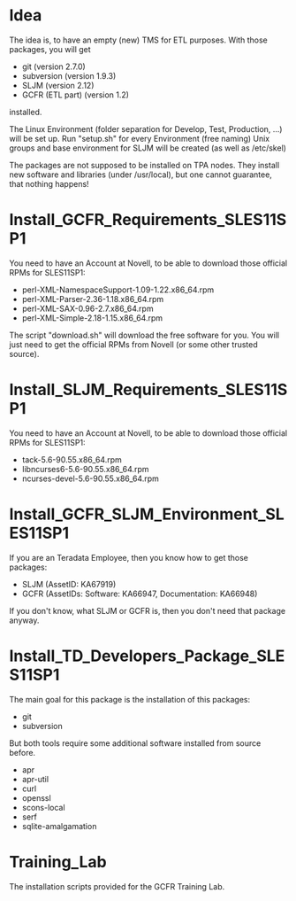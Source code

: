 Idea
====
The idea is, to have an empty (new) TMS for ETL purposes.
With those packages, you will get

* git (version 2.7.0)
* subversion (version 1.9.3)
* SLJM (version 2.12)
* GCFR (ETL part) (version 1.2)

installed.

The Linux Environment (folder separation for Develop, Test, Production, ...)
will be set up. Run "setup.sh" for every Environment (free naming)
Unix groups and base environment for SLJM will be created (as well as /etc/skel)

The packages are not supposed to be installed on TPA nodes.
They install new software and libraries (under /usr/local), but one cannot
guarantee, that nothing happens!

Install_GCFR_Requirements_SLES11SP1
===================================
You need to have an Account at Novell, to be able to download those official RPMs for SLES11SP1:

* perl-XML-NamespaceSupport-1.09-1.22.x86_64.rpm
* perl-XML-Parser-2.36-1.18.x86_64.rpm
* perl-XML-SAX-0.96-2.7.x86_64.rpm
* perl-XML-Simple-2.18-1.15.x86_64.rpm

The script "download.sh" will download the free software for you. You will just need to get the
official RPMs from Novell (or some other trusted source).

Install_SLJM_Requirements_SLES11SP1
===================================
You need to have an Account at Novell, to be able to download those official RPMs for SLES11SP1:

* tack-5.6-90.55.x86_64.rpm
* libncurses6-5.6-90.55.x86_64.rpm
* ncurses-devel-5.6-90.55.x86_64.rpm

Install_GCFR_SLJM_Environment_SLES11SP1
===================================
If you are an Teradata Employee, then you know how to get those packages:

* SLJM (AssetID: KA67919)
* GCFR (AssetIDs: Software: KA66947, Documentation: KA66948)

If you don't know, what SLJM or GCFR is, then you don't need that package anyway.

Install_TD_Developers_Package_SLES11SP1
=======================================
The main goal for this package is the installation of this packages:

* git
* subversion

But both tools require some additional software installed from source before.

* apr
* apr-util
* curl
* openssl
* scons-local
* serf
* sqlite-amalgamation

Training_Lab
============
The installation scripts provided for the GCFR Training Lab.
